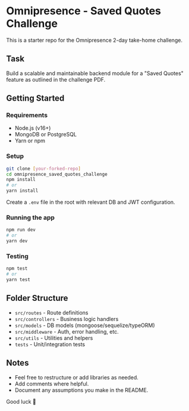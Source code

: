 # Omnipresence - Saved Quotes Challenge

This is a starter repo for the Omnipresence 2-day take-home challenge.

## Task

Build a scalable and maintainable backend module for a "Saved Quotes" feature as outlined in the challenge PDF.

## Getting Started

### Requirements
- Node.js (v16+)
- MongoDB or PostgreSQL
- Yarn or npm

### Setup
```bash
git clone [your-forked-repo]
cd omnipresence_saved_quotes_challenge
npm install
# or
yarn install
```

Create a `.env` file in the root with relevant DB and JWT configuration.

### Running the app
```bash
npm run dev
# or
yarn dev
```

### Testing
```bash
npm test
# or
yarn test
```

## Folder Structure

- `src/routes` - Route definitions
- `src/controllers` - Business logic handlers
- `src/models` - DB models (mongoose/sequelize/typeORM)
- `src/middleware` - Auth, error handling, etc.
- `src/utils` - Utilities and helpers
- `tests` - Unit/integration tests

## Notes
- Feel free to restructure or add libraries as needed.
- Add comments where helpful.
- Document any assumptions you make in the README.

Good luck 🚀
